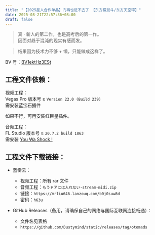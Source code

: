 ```yaml
---
title: "【2025星人合作单品】门再也进不去了 【东方猫鼠斗/东方天空璋】"
date: 2025-08-21T22:57:36+08:00
draft: false
---
```


> 真 · 新人的第二作，也是高考后的第一作。  
> 因面对趋于混沌的现实有感而发。  

> 结果因为技术力不够 + 懒，只能做成这样了。

BV 号：[BV1ektHz3ESt](https://www.bilibili.com/video/BV1ektHz3ESt/)

## 工程文件依赖：
视频工程：  
Vegas Pro 版本号 ≥ `Version 22.0 (Build 239)`  
需安装蓝宝石插件  

如果不行，可再安装红巨星插件。

音频工程：  
FL Studio 版本号 ≥ `20.7.2 build 1863`   
需安装 [You Wa Shock !](https://otomad.wiki/You_Wa_Shock_!)

## 工程文件下载链接：  

- 蓝奏云：
    - 视频工程：所有 rar 文件
    - 音频工程：`もうドアには入れない-stream-midi.zip`
    - 链接：`https://mrliu646.lanzouq.com/b0j0suw8d`
    - 密码：`h63u`

- GitHub Releases（备用，请确保自己的网络与国际互联网连接畅通）：
    - 文件名见表格
    - `https://github.com/Dustymind/static/releases/tag/otomads`
